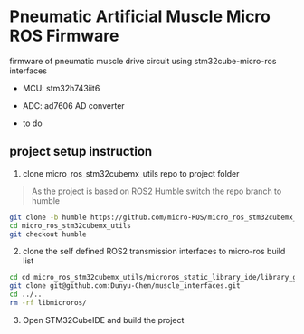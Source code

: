 # Pneumatic Artificial Muscle Micro ROS Firmware 

firmware of pneumatic muscle drive circuit using stm32cube-micro-ros interfaces

- MCU: stm32h743iit6 

- ADC: ad7606 AD converter

- to do

## project setup instruction

1. clone micro_ros_stm32cubemx_utils repo to project folder

> As the project is based on ROS2 Humble switch the repo branch to humble

```bash
git clone -b humble https://github.com/micro-ROS/micro_ros_stm32cubemx_utils.git
cd micro_ros_stm32cubemx_utils
git checkout humble
```

2. clone the self defined ROS2 transmission interfaces to micro-ros build list

```bash
cd cd micro_ros_stm32cubemx_utils/microros_static_library_ide/library_generation/extra_packages/
git clone git@github.com:Dunyu-Chen/muscle_interfaces.git
cd ../.. 
rm -rf libmicroros/
```

3. Open STM32CubeIDE and build the project
